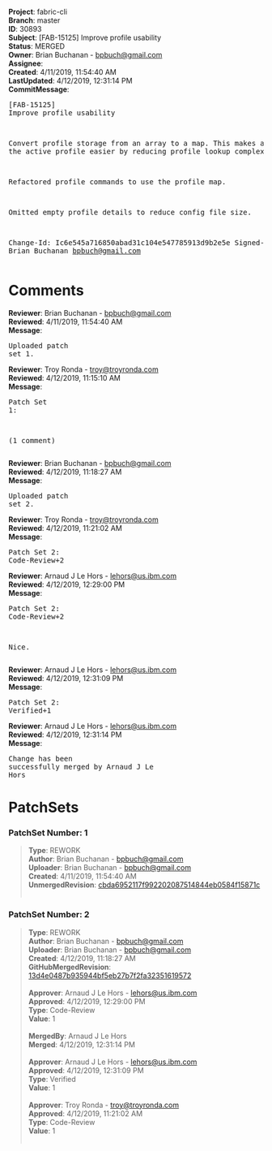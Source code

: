 <strong>Project</strong>: fabric-cli<br><strong>Branch</strong>: master<br><strong>ID</strong>: 30893<br><strong>Subject</strong>: [FAB-15125] Improve profile usability<br><strong>Status</strong>: MERGED<br><strong>Owner</strong>: Brian Buchanan - bpbuch@gmail.com<br><strong>Assignee</strong>:<br><strong>Created</strong>: 4/11/2019, 11:54:40 AM<br><strong>LastUpdated</strong>: 4/12/2019, 12:31:14 PM<br><strong>CommitMessage</strong>:<br><pre>[FAB-15125] Improve profile usability

Convert profile storage from an array to a map.  This makes accessing
the active profile easier by reducing profile lookup complexity.

Refactored profile commands to use the profile map.

Omitted empty profile details to reduce config file size.

Change-Id: Ic6e545a716850abad31c104e547785913d9b2e5e
Signed-off-by: Brian Buchanan <bpbuch@gmail.com>
</pre><h1>Comments</h1><strong>Reviewer</strong>: Brian Buchanan - bpbuch@gmail.com<br><strong>Reviewed</strong>: 4/11/2019, 11:54:40 AM<br><strong>Message</strong>: <pre>Uploaded patch set 1.</pre><strong>Reviewer</strong>: Troy Ronda - troy@troyronda.com<br><strong>Reviewed</strong>: 4/12/2019, 11:15:10 AM<br><strong>Message</strong>: <pre>Patch Set 1:

(1 comment)</pre><strong>Reviewer</strong>: Brian Buchanan - bpbuch@gmail.com<br><strong>Reviewed</strong>: 4/12/2019, 11:18:27 AM<br><strong>Message</strong>: <pre>Uploaded patch set 2.</pre><strong>Reviewer</strong>: Troy Ronda - troy@troyronda.com<br><strong>Reviewed</strong>: 4/12/2019, 11:21:02 AM<br><strong>Message</strong>: <pre>Patch Set 2: Code-Review+2</pre><strong>Reviewer</strong>: Arnaud J Le Hors - lehors@us.ibm.com<br><strong>Reviewed</strong>: 4/12/2019, 12:29:00 PM<br><strong>Message</strong>: <pre>Patch Set 2: Code-Review+2

Nice.</pre><strong>Reviewer</strong>: Arnaud J Le Hors - lehors@us.ibm.com<br><strong>Reviewed</strong>: 4/12/2019, 12:31:09 PM<br><strong>Message</strong>: <pre>Patch Set 2: Verified+1</pre><strong>Reviewer</strong>: Arnaud J Le Hors - lehors@us.ibm.com<br><strong>Reviewed</strong>: 4/12/2019, 12:31:14 PM<br><strong>Message</strong>: <pre>Change has been successfully merged by Arnaud J Le Hors</pre><h1>PatchSets</h1><h3>PatchSet Number: 1</h3><blockquote><strong>Type</strong>: REWORK<br><strong>Author</strong>: Brian Buchanan - bpbuch@gmail.com<br><strong>Uploader</strong>: Brian Buchanan - bpbuch@gmail.com<br><strong>Created</strong>: 4/11/2019, 11:54:40 AM<br><strong>UnmergedRevision</strong>: [cbda6952117f992202087514844eb0584f15871c](https://github.com/hyperledger-gerrit-archive/fabric-cli/commit/cbda6952117f992202087514844eb0584f15871c)<br><br></blockquote><h3>PatchSet Number: 2</h3><blockquote><strong>Type</strong>: REWORK<br><strong>Author</strong>: Brian Buchanan - bpbuch@gmail.com<br><strong>Uploader</strong>: Brian Buchanan - bpbuch@gmail.com<br><strong>Created</strong>: 4/12/2019, 11:18:27 AM<br><strong>GitHubMergedRevision</strong>: [13d4e0487b935944bf5eb27b7f2fa32351619572](https://github.com/hyperledger-gerrit-archive/fabric-cli/commit/13d4e0487b935944bf5eb27b7f2fa32351619572)<br><br><strong>Approver</strong>: Arnaud J Le Hors - lehors@us.ibm.com<br><strong>Approved</strong>: 4/12/2019, 12:29:00 PM<br><strong>Type</strong>: Code-Review<br><strong>Value</strong>: 1<br><br><strong>MergedBy</strong>: Arnaud J Le Hors<br><strong>Merged</strong>: 4/12/2019, 12:31:14 PM<br><br><strong>Approver</strong>: Arnaud J Le Hors - lehors@us.ibm.com<br><strong>Approved</strong>: 4/12/2019, 12:31:09 PM<br><strong>Type</strong>: Verified<br><strong>Value</strong>: 1<br><br><strong>Approver</strong>: Troy Ronda - troy@troyronda.com<br><strong>Approved</strong>: 4/12/2019, 11:21:02 AM<br><strong>Type</strong>: Code-Review<br><strong>Value</strong>: 1<br><br></blockquote>